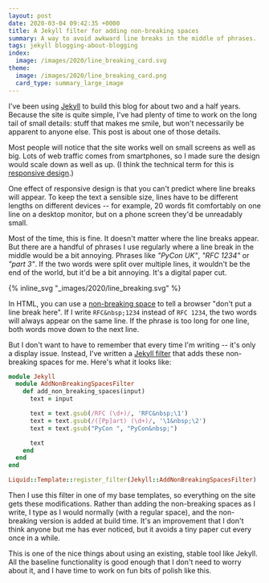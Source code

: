 ```yaml
---
layout: post
date: 2020-03-04 09:42:35 +0000
title: A Jekyll filter for adding non-breaking spaces
summary: A way to avoid awkward line breaks in the middle of phrases.
tags: jekyll blogging-about-blogging
index:
  image: /images/2020/line_breaking_card.svg
theme:
  image: /images/2020/line_breaking_card.png
  card_type: summary_large_image
---
```


I've been using [Jekyll] to build this blog for about two and a half years.
Because the site is quite simple, I've had plenty of time to work on the long tail of small details: stuff that makes me smile, but won't necessarily be apparent to anyone else.
This post is about one of those details.

[Jekyll]: https://jekyllrb.com/

Most people will notice that the site works well on small screens as well as big.
Lots of web traffic comes from smartphones, so I made sure the design would scale down as well as up.
(I think the technical term for this is [responsive design].)

[responsive design]: https://en.wikipedia.org/wiki/Responsive_web_design

One effect of responsive design is that you can't predict where line breaks will appear.
To keep the text a sensible size, lines have to be different lengths on different devices -- for example, 20 words fit comfortably on one line on a desktop monitor, but on a phone screen they'd be unreadably small.

Most of the time, this is fine.
It doesn't matter where the line breaks appear.
But there are a handful of phrases I use regularly where a line break in the middle would be a bit annoying.
Phrases like *"PyCon UK"*, *"RFC 1234"* or *"part 3"*.
If the two words were split over multiple lines, it wouldn't be the end of the world, but it'd be a bit annoying.
It's a digital paper cut.

{% inline_svg "_images/2020/line_breaking.svg" %}

In HTML, you can use a [non-breaking space] to tell a browser "don't put a line break here".
If I write `RFC&nbsp;1234` instead of `RFC 1234`, the two words will always appear on the same line.
If the phrase is too long for one line, both words move down to the next line.

[non-breaking space]: https://en.wikipedia.org/wiki/Non-breaking_space

But I don't want to have to remember that every time I'm writing -- it's only a display issue.
Instead, I've written a [Jekyll filter] that adds these non-breaking spaces for me.
Here's what it looks like:

[Jekyll filter]: https://jekyllrb.com/docs/plugins/filters/

```ruby
module Jekyll
  module AddNonBreakingSpacesFilter
    def add_non_breaking_spaces(input)
      text = input

      text = text.gsub(/RFC (\d+)/, 'RFC&nbsp;\1')
      text = text.gsub(/([Pp]art) (\d+)/, '\1&nbsp;\2')
      text = text.gsub("PyCon ", "PyCon&nbsp;")

      text
    end
  end
end

Liquid::Template::register_filter(Jekyll::AddNonBreakingSpacesFilter)
```

Then I use this filter in one of my base templates, so everything on the site gets these modifications.
Rather than adding the non-breaking spaces as I write, I type as I would normally (with a regular space), and the non-breaking version is added at build time.
It's an improvement that I don't think anyone but me has ever noticed, but it avoids a tiny paper cut every once in a while.

This is one of the nice things about using an existing, stable tool like Jekyll.
All the baseline functionality is good enough that I don't need to worry about it, and I have time to work on fun bits of polish like this.
